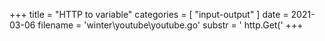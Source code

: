 +++
title = "HTTP to variable"
categories = [ "input-output" ]
date = 2021-03-06
filename = 'winter\youtube\youtube.go'
substr = ' http.Get('
+++
